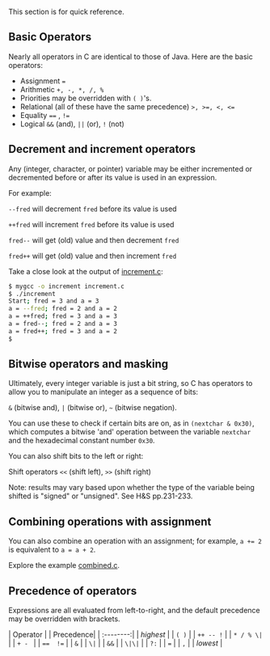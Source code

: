 This section is for quick reference.

## Basic Operators

Nearly all operators in C are identical to those of Java.
Here are the basic operators:

- Assignment
    `=`
- Arithmetic
    `+, -, *, /, %`
- Priorities may be overridden with `( )`'s.
- Relational (all of these have the same precedence)
    `>, >=, <, <=`
- Equality
    `==` , `!=`
- Logical
    `&&` (and), `||` (or), `!` (not)

## Decrement and increment operators

Any (integer, character, or pointer) variable may be either incremented or decremented before or after its value is used in an expression.

For example:

`--fred`  will decrement `fred` before its value is used

`++fred`  will increment `fred` before its value is used

`fred--`  will get (old) value and then decrement `fred`

`fred++`  will get (old) value and then increment `fred`

Take a close look at the output of [increment.c](https://github.com/CS50DartmouthSP25/examples/blob/main/increment.c):

```bash
$ mygcc -o increment increment.c
$ ./increment 
Start; fred = 3 and a = 3
a = --fred; fred = 2 and a = 2
a = ++fred; fred = 3 and a = 3
a = fred--; fred = 2 and a = 3
a = fred++; fred = 3 and a = 2
$ 
```

## Bitwise operators and masking

Ultimately, every integer variable is just a bit string, so C has operators to allow you to manipulate an integer as a sequence of bits:

`&` (bitwise and), `|` (bitwise or), `~` (bitwise negation).

You can use these to check if certain bits are on, as in `(nextchar & 0x30)`, which computes a bitwise 'and' operation between the variable `nextchar` and the hexadecimal constant number `0x30`.

You can also shift bits to the left or right:

Shift operators `<<` (shift left), `>>` (shift right)

Note: results may vary based upon whether the type of the variable being shifted is "signed" or "unsigned".
See H&S pp.231-233.

## Combining operations with assignment

You can also combine an operation with an assignment;
for example, `a += 2` is equivalent to `a = a + 2`.

Explore the example [combined.c](https://github.com/CS50DartmouthSP25/examples/blob/main/combined.c).


## Precedence of operators

Expressions are all evaluated from left-to-right, and the default precedence may be overridden with brackets.

| Operator  |
| Precedence|
| :--------:|
| *highest* |
| `( )`     |
| `++ -- !` |
| `* / % \|` |
| `+ - `    |
| `==  !=`  |
| `&`       |
| `\|`       |
| `&&`      |
| `\|\|`      |
| `?:`      |
| `=`       |
| `,`       |
| *lowest*  |

